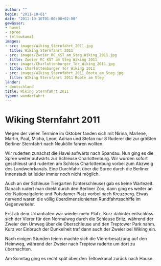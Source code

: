 ```yaml
---
author: ""
begin: "2011-10-01"
date: "2011-10-10T01:00:00+02:00"
gewässer:
- havel
- spree
- teltowkanal
images:
- src: images/Wiking_Sternfahrt_2011.jpg
  title: Wiking Sternfahrt 2011
- src: images/Zweier_RC_KST_am_Steg_Wiking_2011.jpg
  title: Zweier RC KST am Steg Wiking 2011
- src: images/Charlottenburger_Tor_Wiking_2011.jpg
  title: Charlottenburger Tor Wiking 2011
- src: images/WIking_Sternfahrt_2011_Boote_am_Steg.jpg
  title: WIking Sternfahrt 2011 Boote am Steg
länder: 
- deutschland
title: Wiking Sternfahrt 2011
typen: wanderfahrt
---
```


# Wiking Sternfahrt 2011


Wegen der vielen Termine im Oktober fanden sich mit Nirina, Marlene, Martin, Paul, Micha, Leon, Adrian und Stefan nur 8 Ruderer die zur größten Berliner Sternfahrt nach Neukölln fahren wollten.

Wir ruderten zunächst die Havel aufwärts nach Spandau. Nun ging es die Spree weiter aufwärts zur Schleuse Charlottenburg. Wir wurden sofort geschleust und ruderten am Schloss Charlottenburg vorbei zum Abzweig des Landwehrkanals. Eine Durchfahrt über die Spree durch die Berliner Innenstadt ist leider immer noch nicht möglich.

Auch an der Schleuse Tiergarten (Unterschleuse) gab es keine Wartezeit. Danach rudert man direkt durch den Berliner Zoo, dann ging es weiter an der Nationalgalerie und Potsdamer Platz vorbei nach Kreuzberg. Etwas nervend waren die völlig überdimensionierten Rundfahrtsschiffe im Gegenverkehr.

Erst ab dem Urbanhafen war wieder mehr Platz. Kurz dahinter entschloss sich der Vierer für den Normalweg durch die Schleuse Britz, während der Zweier den Umweg über die Oberschleuse und den Treptower Park nahm. Kurz vor Einbruch der Dunkelheit traf dann auch der Zweier bei Wiking ein.

Nach einigen Stunden feiern machte sich die Viererbesatzung auf den Heimweg, während der Zweier nach Treptow ruderte um dort zu übernachten.

Am Sonntag ging es recht spät über den Teltowkanal zurück nach Hause.
